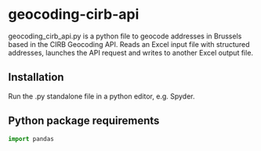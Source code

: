 # geocoding-cirb-api

geocoding_cirb_api.py is a python file to geocode addresses in Brussels based in the CIRB Geocoding API.
Reads an Excel input file with structured addresses, launches the API request and writes to another Excel output file.

## Installation

Run the .py standalone file in a python editor, e.g. Spyder.


## Python package requirements

```python
import pandas
```
